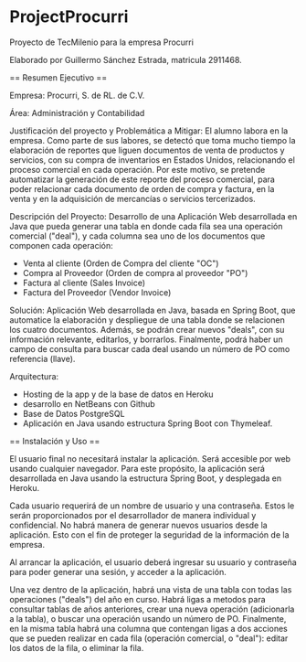 # ProjectProcurri
 Proyecto de TecMilenio para la empresa Procurri
 
 Elaborado por Guillermo Sánchez Estrada, matricula 2911468.
 
 == Resumen Ejecutivo ==
 
 Empresa: Procurri, S. de RL. de C.V.
 
 Área: Administración y Contabilidad
 
 Justificación del proyecto y Problemática a Mitigar:
 El alumno labora en la empresa. Como parte de sus labores, se detectó que toma mucho tiempo la elaboración de reportes que liguen documentos de venta de productos y servicios, con su compra de inventarios en Estados Unidos, relacionando el proceso comercial en cada operación. 
 Por este motivo, se pretende automatizar la generación de este reporte del proceso comercial, para poder relacionar cada documento de orden de compra y factura, en la venta y en la adquisición de mercancías o servicios tercerizados.
 
 Descripción del Proyecto:
 Desarrollo de una Aplicación Web desarrollada en Java que pueda generar una tabla en donde cada fila sea una operación comercial ("deal"), y cada columna sea uno de los documentos que componen cada operación:
 - Venta al cliente (Orden de Compra del cliente "OC")
 - Compra al Proveedor (Orden de compra al proveedor "PO")
 - Factura al cliente (Sales Invoice)
 - Factura del Proveedor (Vendor Invoice)
 
 Solución:
 Aplicación Web desarrollada en Java, basada en Spring Boot, que automatice la elaboración y despliegue de una tabla donde se relacionen los cuatro documentos. Además, se podrán crear nuevos "deals", con su información relevante, editarlos, y borrarlos. Finalmente, podrá haber un campo de consulta para buscar cada deal usando un número de PO como referencia (llave).
 
 Arquitectura:
 - Hosting de la app y de la base de datos en Heroku
 - desarrollo en NetBeans con Github
 - Base de Datos PostgreSQL
 - Aplicación en Java usando estructura Spring Boot con Thymeleaf. 

 == Instalación y Uso ==
 
 El usuario final no necesitará instalar la aplicación. Será accesible por web usando cualquier navegador. Para este propósito, la aplicación será desarrollada en Java usando la estructura Spring Boot, y desplegada en Heroku. 
 
 Cada usuario requerirá de un nombre de usuario y una contraseña. Estos le serán proporcionados por el desarrollador de manera individual y confidencial. No habrá manera de generar nuevos usuarios desde la aplicación. Esto con el fin de proteger la seguridad de la información de la empresa.
 
 Al arrancar la aplicación, el usuario deberá ingresar su usuario y contraseña para poder generar una sesión, y acceder a la aplicación. 
 
 Una vez dentro de la aplicación, habrá una vista de una tabla con todas las operaciones ("deals") del año en curso. Habrá ligas a metodos para consultar tablas de años anteriores, crear una nueva operación (adicionarla a la tabla), o buscar una operación usando un número de PO. Finalmente, en la misma tabla habrá una columna que contengan ligas a dos acciones que se pueden realizar en cada fila (operación comercial, o "deal"): editar los datos de la fila, o eliminar la fila.
